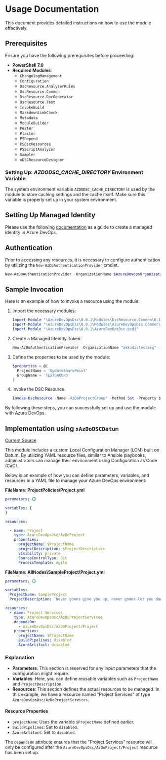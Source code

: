 # Usage Documentation

This document provides detailed instructions on how to use the module effectively.

## Prerequisites

Ensure you have the following prerequisites before proceeding:

- **PowerShell 7.0**
- **Required Modules**:
  - `ChangelogManagement`
  - `Configuration`
  - `DscResource.AnalyzerRules`
  - `DscResource.Common`
  - `DscResource.DocGenerator`
  - `DscResource.Test`
  - `InvokeBuild`
  - `MarkdownLinkCheck`
  - `Metadata`
  - `ModuleBuilder`
  - `Pester`
  - `Plaster`
  - `PSDepend`
  - `PSDscResources`
  - `PSScriptAnalyzer`
  - `Sampler`
  - `xDSCResourceDesigner`

### Setting Up: *AZDODSC_CACHE_DIRECTORY* Environment Variable

The system environment variable `AZDODSC_CACHE_DIRECTORY` is used by the module to store caching settings and the cache itself.
Make sure this variable is properly set up in your system environment.

## Setting Up Managed Identity

Please use the following [documentation](https://learn.microsoft.com/en-us/azure/devops/integrate/get-started/authentication/service-principal-managed-identity?view=azure-devops) as a guide to create a managed identity in Azure DevOps.

## Authentication

Prior to accessing any resources, it is necessary to configure authentication by utilizing the `New-AzDoAuthenticationProvider` cmdlet.

```powershell
New-AzDoAuthenticationProvider -OrganizationName $AzureDevopsOrganizationName -UseManagedIdentity
```

## Sample Invocation

Here is an example of how to invoke a resource using the module:

1. Import the necessary modules:

    ```powershell
    Import-Module "\AzureDevOpsDsc\0.0.1\Modules\DscResource.Common\0.17.1\DscResource.Common.psd1"
    Import-Module "\AzureDevOpsDsc\0.0.1\Modules\AzureDevOpsDsc.Common\AzureDevOpsDsc.Common.psd1"
    Import-Module "\AzureDevOpsDsc\0.0.1\AzureDevOpsDsc.psd1"
    ```

1. Create a Managed Identity Token:

    ```powershell
    New-AzDoAuthenticationProvider -OrganizationName "akkodistestorg" -UseManagedIdentity
    ```

1. Define the properties to be used by the module:

    ```powershell
    $properties = @{
      ProjectName = 'UpdateSharePoint'
      GroupName = 'TESTGROUP5'
    }
    ```

1. Invoke the DSC Resource:

    ```powershell
    Invoke-DscResource -Name 'AzDoProjectGroup' -Method Set -Property $properties -ModuleName 'AzureDevOpsDsc'
    ```

By following these steps, you can successfully set up and use the module with Azure DevOps.

## Implementation using `xAzDoDSCDatum`

[Current Source](https://github.com/ZanattaMichael/xAzDoDSCDatum)

This module includes a custom Local Configuration Manager (LCM) built on Datum. By utilizing YAML resource files, similar to Ansible playbooks, administrators can manage their environment using Configuration as Code (CaC).

Below is an example of how you can define parameters, variables, and resources in a YAML file to manage your Azure DevOps environment:

**FileName: ProjectPolicies\Project.yml**
```yaml
parameters: {}

variables: {
}

resources:

  - name: Project
    type: AzureDevOpsDsc/AzDoProject
    properties:
      projectName: $ProjectName
      projectDescription: $ProjectDescription
      visibility: private
      SourceControlType: Git
      ProcessTemplate: Agile
```

**FileName: AllNodes\SampleProject\Project.yml**
```yaml
parameters: {}

variables:
  ProjectName: SampleProject
  ProjectDescription: 'Never gonna give you up, never gonna let you down!'

resources:
  - name: Project Services
    type: AzureDevOpsDsc/AzDoProjectServices
    dependsOn:
      - AzureDevOpsDsc/AzDoProject/Project
    properties:
      projectName: $ProjectName
      BuildPipelines: disabled
      AzureArtifact: disabled
```

### Explanation

- **Parameters**: This section is reserved for any input parameters that the configuration might require.
- **Variables**: Here, you can define reusable variables such as `ProjectName` and `ProjectDescription`.
- **Resources**: This section defines the actual resources to be managed. In this example, we have a resource named "Project Services" of type `AzureDevOpsDsc/AzDoProjectServices`. 

#### Resource Properties

- `projectName`: Uses the variable `$ProjectName` defined earlier.
- `BuildPipelines`: Set to `disabled`.
- `AzureArtifact`: Set to `disabled`.

The `dependsOn` attribute ensures that the "Project Services" resource will only be configured after the `AzureDevOpsDsc/AzDoProject/Project` resource has been set up.
